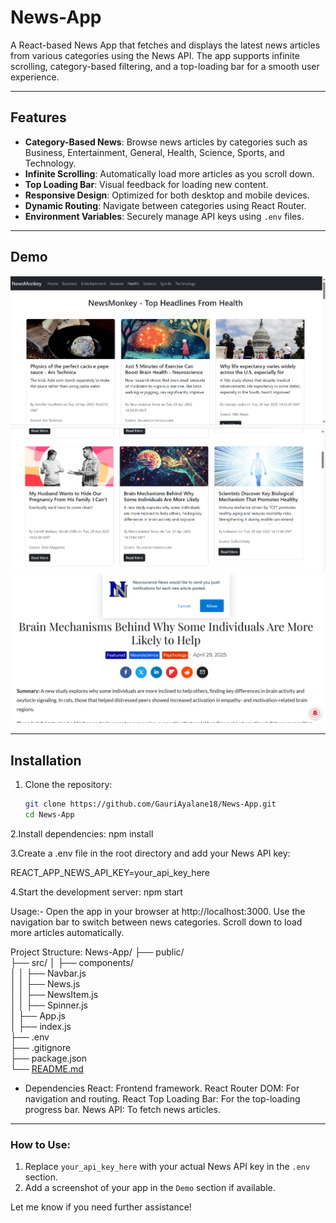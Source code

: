 # News-App

A React-based News App that fetches and displays the latest news articles from various categories using the News API. The app supports infinite scrolling, category-based filtering, and a top-loading bar for a smooth user experience.

---

## Features

- **Category-Based News**: Browse news articles by categories such as Business, Entertainment, General, Health, Science, Sports, and Technology.
- **Infinite Scrolling**: Automatically load more articles as you scroll down.
- **Top Loading Bar**: Visual feedback for loading new content.
- **Responsive Design**: Optimized for both desktop and mobile devices.
- **Dynamic Routing**: Navigate between categories using React Router.
- **Environment Variables**: Securely manage API keys using `.env` files.

---

## Demo

![News App Screenshot](image.png)
![News App Screenshot](image2.png)
![News App Screenshot](image3.png)

---

## Installation

1. Clone the repository:
   ```bash
   git clone https://github.com/GauriAyalane18/News-App.git
   cd News-App
   ```
2.Install dependencies:
   npm install

3.Create a .env file in the root directory and add your News API key:

   REACT_APP_NEWS_API_KEY=your_api_key_here

4.Start the development server:
   npm start

Usage:-
Open the app in your browser at http://localhost:3000.
Use the navigation bar to switch between news categories.
Scroll down to load more articles automatically.

Project Structure:
News-App/
├── public/                 
├── src/
│   ├── components/         
│   │   ├── Navbar.js       
│   │   ├── News.js         
│   │   ├── NewsItem.js     
│   │   ├── Spinner.js      
│   ├── App.js              
│   ├── index.js            
├── .env                    
├── .gitignore             
├── package.json            
└── [README.md](http://_vscodecontentref_/1)               

* Dependencies
React: Frontend framework.
React Router DOM: For navigation and routing.
React Top Loading Bar: For the top-loading progress bar.
News API: To fetch news articles.


---

### How to Use:
1. Replace `your_api_key_here` with your actual News API key in the `.env` section.
2. Add a screenshot of your app in the `Demo` section if available.

Let me know if you need further assistance!
